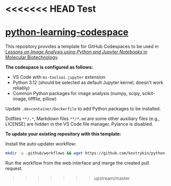 <<<<<<< HEAD
Test
=======
# [python-learning-codespace](https://github.com/kostrykin/python-learning-codespace)

This repository provides a template for GitHub Codespaces to be used in [*Lessons on Image Analysis using Python and Jupyter Notebooks* in Molecular Biotechnology](https://github.com/users/kostrykin/projects/4).

**The codespace is configured as follows:**
- VS Code with `ms-toolsai.jupyter` extension
- Python 3.12 (should be selected as default Jupyter kernel, doesn't work reliably)
- Common Python packages for image analysis (numpy, scipy, scikit-image, tifffile, pillow)

Update `.devcontainer/Dockerfile` to add Python packages to be installed.

Dotfiles `**/.*`, Markdown files `**/*.md` are some other auxiliary files (e.g., LICENSE) are hidden in the VS Code file manager. Pylance is disabled.

**To update your existing repository with this template:**

Install the auto-updater workflow:
```bash
mkdir -p .github/workflows && wget https://github.com/kostrykin/python-learning-codespace/raw/master/.github/workflows/pull_upstream.yml -O .github/workflows/pull_upstream.yml
```

Run the workflow from the web interface and merge the created pull request.
>>>>>>> upstream/master
